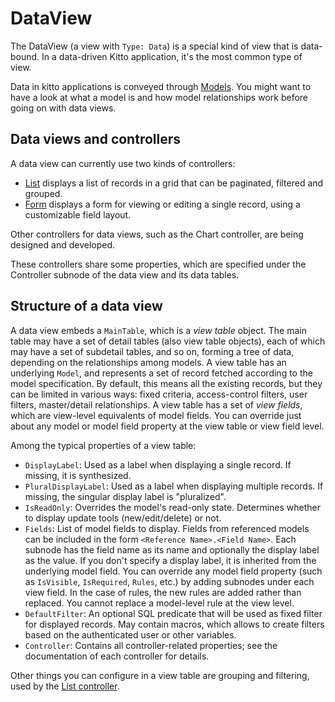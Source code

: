 # DataView #

The DataView (a view with `Type: Data`) is a special kind of view that is data-bound. In a data-driven Kitto application, it's the most common type of view.

Data in kitto applications is conveyed through [Models](Models.md). You might want to have a look at what a model is and how model relationships work before going on with data views.

## Data views and controllers ##

A data view can currently use two kinds of controllers:
  * [List](List.md) displays a list of records in a grid that can be paginated, filtered and grouped.
  * [Form](Form.md) displays a form for viewing or editing a single record, using a customizable field layout.

Other controllers for data views, such as the Chart controller, are being designed and developed.

These controllers share some properties, which are specified under the Controller subnode of the data view and its data tables.

## Structure of a data view ##

A data view embeds a `MainTable`, which is a _view table_ object. The main table may have a set of detail tables (also view table objects), each of which may have a set of subdetail tables, and so on, forming a tree of data, depending on the relationships among models. A view table has an underlying `Model`, and represents a set of record fetched according to the model specification. By default, this means all the existing records, but they can be limited in various ways: fixed criteria, access-control filters, user filters, master/detail relationships. A view table has a set of _view fields_, which are view-level equivalents of model fields. You can override just about any model or model field property at the view table or view field level.

Among the typical properties of a view table:

  * `DisplayLabel`: Used as a label when displaying a single record. If missing, it is synthesized.
  * `PluralDisplayLabel`: Used as a label when displaying multiple records. If missing, the singular display label is "pluralized".
  * `IsReadOnly`: Overrides the model's read-only state. Determines whether to display update tools (new/edit/delete) or not.
  * `Fields`: List of model fields to display. Fields from referenced models can be included in the form `<Reference Name>.<Field Name>`. Each subnode has the field name as its name and optionally the display label as the value. If you don't specify a display label, it is inherited from the underlying model field. You can override any model field property (such as `IsVisible`, `IsRequired`, `Rules`, etc.) by adding subnodes under each view field. In the case of rules, the new rules are added rather than replaced. You cannot replace a model-level rule at the view level.
  * `DefaultFilter`: An optional SQL predicate that will be used as fixed filter for displayed records. May contain macros, which allows to create filters based on the authenticated user or other variables.
  * `Controller`: Contains all controller-related properties; see the documentation of each controller for details.

Other things you can configure in a view table are grouping and filtering, used by the [List controller](List.md).